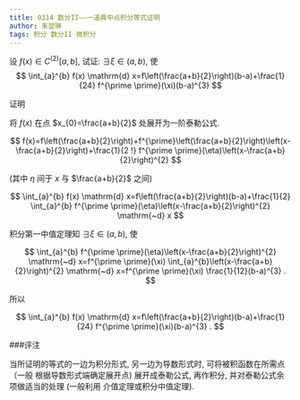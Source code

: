 ```yaml
---
title: 0314 数分II——一道典中点积分等式证明
author: 朱堃琳
tags: 积分 数分II 微积分
---
```




设 $f(x) \in C^{(2)}[a, b]$, 
试证: $\exists \xi \in(a, b)$, 使
$$
\int_{a}^{b} f(x) \mathrm{d} x=f\left(\frac{a+b}{2}\right)(b-a)+\frac{1}{24} f^{\prime \prime}(\xi)(b-a)^{3}
$$
<!--more-->

证明 

将 $f(x)$ 在点 $x_{0}=\frac{a+b}{2}$ 处展开为一阶泰勒公式.

$$
f(x)=f\left(\frac{a+b}{2}\right)+f^{\prime}\left(\frac{a+b}{2}\right)\left(x-\frac{a+b}{2}\right)+\frac{1}{2 !} f^{\prime \prime}(\eta)\left(x-\frac{a+b}{2}\right)^{2}
$$ 

(其中 $\eta$ 间于 $x$ 与 $\frac{a+b}{2}$ 之间)



$$
\int_{a}^{b} f(x) \mathrm{d} x=f\left(\frac{a+b}{2}\right)(b-a)+\frac{1}{2} \int_{a}^{b} f^{\prime \prime}(\eta)\left(x-\frac{a+b}{2}\right)^{2} \mathrm{~d} x
$$

积分第一中值定理知 $\exists \xi \in(a, b)$, 使

$$
\int_{a}^{b} f^{\prime \prime}(\eta)\left(x-\frac{a+b}{2}\right)^{2} \mathrm{~d} x=f^{\prime \prime}(\xi) \int_{a}^{b}\left(x-\frac{a+b}{2}\right)^{2} \mathrm{~d} x=f^{\prime \prime}(\xi) \frac{1}{12}(b-a)^{3} .
$$

所以

$$
\int_{a}^{b} f(x) \mathrm{d} x=f\left(\frac{a+b}{2}\right)(b-a)+\frac{1}{24} f^{\prime \prime}(\xi)(b-a)^{3} .
$$

###评注 

当所证明的等式的一边为积分形式, 另一边为导数形式时, 可将被积函数在所需点（一般 根据导数形式端确定展开点) 展开成泰勒公式, 再作积分, 并对泰勒公式余项做适当的处理 (一般利用 介值定理或积分中值定理).



